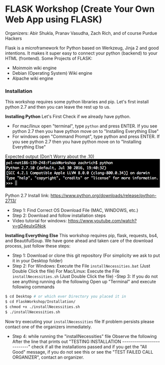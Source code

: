 # FLASK Workshop (Create Your Own Web App using FLASK)

Organizers: Abir Shukla, Pranav Vasudha, Zach Rich, and of course Purdue Hackers

Flask is a microframework for Python based on Werkzeug, Jinja 2 and good intentions. It makes it super easy to connect your python (backend) to your HTML (frontend).
Some Projects of FLASK:
  - Moinmoin wiki engine
  - Debian (Operating System) Wiki engine
  - Alpache wiki engine

### Installation

This workshop requires some python libraries and pip.
Let's first install python 2.7 and then you can leave the rest up to us.

**Installing Python**
Let's First Check if we already have python.
- For mac/linux open "terminal", type `python` and press ENTER.
If you see python 2.7 then you have python move on to "Installing Everything Else"
- For windows open "Command Prompt", type python and press ENTER.
If you see python 2.7 then you have python move on to "Installing Everything Else"

Expected output (Don't Worry about the .10)
![screenshot of 2.7.10](public/img2.7.10.png)

Python 2.7 Install link: https://www.python.org/downloads/release/python-2713/
- Step 1: Find Correct OS Download File (MAC, WINDOWS, etc.)
- Step 2: Download and follow installation steps
- Video tutorial for windows: https://www.youtube.com/watch?v=gD4eulxGNok


**Installing Everything Else**
This workshop requires pip, flask, requests, bs4, and BeautifulSoup.
We have gone ahead and taken care of the download process, just follow these steps:
- Step 1: Download or clone this git repository (For simplicity we ask to put it in your Desktop folder)
- Step 2:
For Windows: Execute the File `installNecessities.bat` (Just Double Click the file)
For Mac/Linux: Execute the File `installNecessities.sh` (Just Double Click the file)
-Step 3: If you do not see anything running do the following
Open up "Terminal" and execute following commands
```sh
$ cd Desktop # or which ever Directory you placed it in
$ cd FlaskWorkshop/Installation/
$ chmod +x ./installNecessities.sh
$ ./installNecessities.sh
```
Now try executing your `installNecessities` file
If problem persists please contact one of the organizers immediately.
- Step 4: while running the "installNecessities" file Observe the following
After the line that prints out "TESTING INSTALLATION ---------------------------"
check if all the installations passed and if you get the "All Good" message,
if you do not see this or see the "TEST FAILED CALL ORGANIZER", contact an organizer.



[//]: # (These are reference links used in the body of this note and get stripped out when the markdown processor does its job. There is no need to format nicely because it shouldn't be seen. Thanks SO - http://stackoverflow.com/questions/4823468/store-comments-in-markdown-syntax)


   [dill]: <https://github.com/joemccann/dillinger>
   [git-repo-url]: <https://github.com/joemccann/dillinger.git>
   [john gruber]: <http://daringfireball.net>
   [df1]: <http://daringfireball.net/projects/markdown/>
   [markdown-it]: <https://github.com/markdown-it/markdown-it>
   [Ace Editor]: <http://ace.ajax.org>
   [node.js]: <http://nodejs.org>
   [Twitter Bootstrap]: <http://twitter.github.com/bootstrap/>
   [jQuery]: <http://jquery.com>
   [@tjholowaychuk]: <http://twitter.com/tjholowaychuk>
   [express]: <http://expressjs.com>
   [AngularJS]: <http://angularjs.org>
   [Gulp]: <http://gulpjs.com>

   [PlDb]: <https://github.com/joemccann/dillinger/tree/master/plugins/dropbox/README.md>
   [PlGh]: <https://github.com/joemccann/dillinger/tree/master/plugins/github/README.md>
   [PlGd]: <https://github.com/joemccann/dillinger/tree/master/plugins/googledrive/README.md>
   [PlOd]: <https://github.com/joemccann/dillinger/tree/master/plugins/onedrive/README.md>
   [PlMe]: <https://github.com/joemccann/dillinger/tree/master/plugins/medium/README.md>
   [PlGa]: <https://github.com/RahulHP/dillinger/blob/master/plugins/googleanalytics/README.md>
